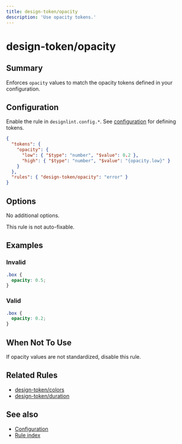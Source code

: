 ```yaml
---
title: design-token/opacity
description: 'Use opacity tokens.'
---
```


# design-token/opacity

## Summary

Enforces `opacity` values to match the opacity tokens defined in your configuration.

## Configuration

Enable the rule in `designlint.config.*`. See [configuration](../../configuration.md) for defining tokens.

```json
{
  "tokens": {
    "opacity": {
      "low": { "$type": "number", "$value": 0.2 },
      "high": { "$type": "number", "$value": "{opacity.low}" }
    }
  },
  "rules": { "design-token/opacity": "error" }
}
```

## Options

No additional options.

This rule is not auto-fixable.

## Examples

### Invalid

```css
.box {
  opacity: 0.5;
}
```

### Valid

```css
.box {
  opacity: 0.2;
}
```

## When Not To Use

If opacity values are not standardized, disable this rule.

## Related Rules

- [design-token/colors](./colors.md)
- [design-token/duration](./duration.md)

## See also

- [Configuration](../../configuration.md)
- [Rule index](../index.md)
